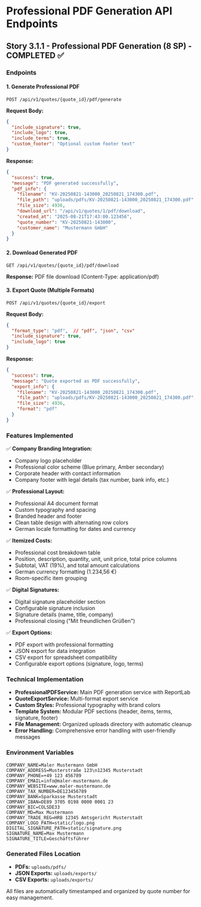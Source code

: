 # Professional PDF Generation API Endpoints

## Story 3.1.1 - Professional PDF Generation (8 SP) - COMPLETED ✅

### Endpoints

#### 1. Generate Professional PDF
```
POST /api/v1/quotes/{quote_id}/pdf/generate
```

**Request Body:**
```json
{
  "include_signature": true,
  "include_logo": true,
  "include_terms": true,
  "custom_footer": "Optional custom footer text"
}
```

**Response:**
```json
{
  "success": true,
  "message": "PDF generated successfully",
  "pdf_info": {
    "filename": "KV-20250821-143000_20250821_174300.pdf",
    "file_path": "uploads/pdfs/KV-20250821-143000_20250821_174300.pdf",
    "file_size": 4936,
    "download_url": "/api/v1/quotes/1/pdf/download",
    "created_at": "2025-08-21T17:43:00.123456",
    "quote_number": "KV-20250821-143000",
    "customer_name": "Mustermann GmbH"
  }
}
```

#### 2. Download Generated PDF
```
GET /api/v1/quotes/{quote_id}/pdf/download
```

**Response:** PDF file download (Content-Type: application/pdf)

#### 3. Export Quote (Multiple Formats)
```
POST /api/v1/quotes/{quote_id}/export
```

**Request Body:**
```json
{
  "format_type": "pdf",  // "pdf", "json", "csv"
  "include_signature": true,
  "include_logo": true
}
```

**Response:**
```json
{
  "success": true,
  "message": "Quote exported as PDF successfully",
  "export_info": {
    "filename": "KV-20250821-143000_20250821_174300.pdf",
    "file_path": "uploads/pdfs/KV-20250821-143000_20250821_174300.pdf",
    "file_size": 4936,
    "format": "pdf"
  }
}
```

### Features Implemented

✅ **Company Branding Integration:**
- Company logo placeholder
- Professional color scheme (Blue primary, Amber secondary)
- Corporate header with contact information
- Company footer with legal details (tax number, bank info, etc.)

✅ **Professional Layout:**
- Professional A4 document format
- Custom typography and spacing
- Branded header and footer
- Clean table design with alternating row colors
- German locale formatting for dates and currency

✅ **Itemized Costs:**
- Professional cost breakdown table
- Position, description, quantity, unit, unit price, total price columns
- Subtotal, VAT (19%), and total amount calculations
- German currency formatting (1.234,56 €)
- Room-specific item grouping

✅ **Digital Signatures:**
- Digital signature placeholder section
- Configurable signature inclusion
- Signature details (name, title, company)
- Professional closing ("Mit freundlichen Grüßen")

✅ **Export Options:**
- PDF export with professional formatting
- JSON export for data integration
- CSV export for spreadsheet compatibility
- Configurable export options (signature, logo, terms)

### Technical Implementation

- **ProfessionalPDFService:** Main PDF generation service with ReportLab
- **QuoteExportService:** Multi-format export service
- **Custom Styles:** Professional typography with brand colors
- **Template System:** Modular PDF sections (header, items, terms, signature, footer)
- **File Management:** Organized uploads directory with automatic cleanup
- **Error Handling:** Comprehensive error handling with user-friendly messages

### Environment Variables

```env
COMPANY_NAME=Maler Mustermann GmbH
COMPANY_ADDRESS=Musterstraße 123\n12345 Musterstadt
COMPANY_PHONE=+49 123 456789
COMPANY_EMAIL=info@maler-mustermann.de
COMPANY_WEBSITE=www.maler-mustermann.de
COMPANY_TAX_NUMBER=DE123456789
COMPANY_BANK=Sparkasse Musterstadt
COMPANY_IBAN=DE89 3705 0198 0000 0001 23
COMPANY_BIC=COLSDE33
COMPANY_MD=Max Mustermann
COMPANY_TRADE_REG=HRB 12345 Amtsgericht Musterstadt
COMPANY_LOGO_PATH=static/logo.png
DIGITAL_SIGNATURE_PATH=static/signature.png
SIGNATURE_NAME=Max Mustermann
SIGNATURE_TITLE=Geschäftsführer
```

### Generated Files Location

- **PDFs:** `uploads/pdfs/`
- **JSON Exports:** `uploads/exports/`
- **CSV Exports:** `uploads/exports/`

All files are automatically timestamped and organized by quote number for easy management.